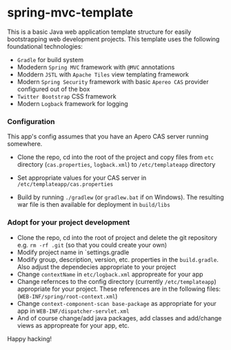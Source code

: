 spring-mvc-template
===================

This is a basic Java web application template structure for easily bootstrapping web development projects. This template uses the following foundational technologies:

* `Gradle` for build system
* Modedern `Spring MVC` framework with `@MVC` annotations
* Moddern `JSTL` with `Apache Tiles` view templating framework
* Modern `Spring Security` framework with basic `Apereo CAS` provider configured out of the box
* `Twitter Bootstrap` CSS framework
* Modern `Logback` framework for logging

### Configuration

This app's config assumes that you have an Apero CAS server running somewhere. 

* Clone the repo, cd into the root of the project and copy files from `etc` directory (`cas.properties`, `logback.xml`) to `/etc/templateapp` directory

* Set appropriate values for your CAS server in `/etc/templateapp/cas.properties`

* Build by running `./gradlew` (or `gradlew.bat` if on Windows). The resulting war file is then available for deployment in `build/libs`

### Adopt for your project development

* Clone the repo, cd into the root of project and delete the git repository e.g. `rm -rf .git` (so that you could create your own)
* Modify project name in `settings.gradle
* Modify group, description, version, etc. properties in the `build.gradle`. Also adjust the dependecies appropriate to your project
* Change `contextName` in `etc/logback.xml` appropreate for your app
* Change refernces to the config directory (currently `/etc/templateapp`) appropriate for your project. These references are in the following files: (`WEB-INF/spring/root-context.xml`)
* Change `context-component-scan base-package` as appropriate for your app in `WEB-INF/dispatcher-servlet.xml`
* And of course change/add java packages, add classes and add/change views as appropreate for your app, etc.

Happy hacking!




